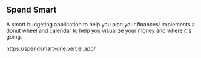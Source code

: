 ## Spend Smart

A smart budgeting application to help you plan your finances!
Implements a donut wheel and calendar to help you visualize your money and where it's going.

https://spendsmart-one.vercel.app/